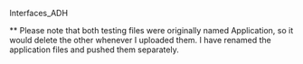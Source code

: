 ﻿ Interfaces_ADH

  ** Please note that both testing files were originally named Application, so it would delete the other whenever I uploaded them.
  I have renamed the application files and pushed them separately.
